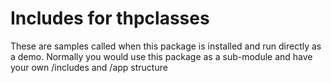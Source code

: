 # Includes for thpclasses
These are samples called when this package is installed and run directly as a demo. Normally you would use this package as a sub-module and have your own /includes and /app structure
